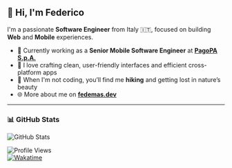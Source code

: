 ## 👋 Hi, I'm Federico

I'm a passionate **Software Engineer** from Italy 🇮🇹, focused on building **Web** and **Mobile** experiences.

- 🔧 Currently working as a **Senior Mobile Software Engineer** at [**PagoPA S.p.A.**](https://www.pagopa.it)
- 📱 I love crafting clean, user-friendly interfaces and efficient cross-platform apps
- 🌲 When I'm not coding, you’ll find me **hiking** and getting lost in nature’s beauty
- 🌐 More about me on [**fedemas.dev**](https://fedemas.dev)

---

### 📊 GitHub Stats

![GitHub Stats](https://github-readme-stats.vercel.app/api?username=mastro993&show_icons=true&theme=tokyonight)

![Profile Views](https://komarev.com/ghpvc/?username=mastro993&label=Profile%20views&color=0e75b6&style=flat)  
[![Wakatime](https://wakatime.com/badge/user/868f3294-cb69-4b47-9b99-884d162966b3.svg)](https://wakatime.com/@868f3294-cb69-4b47-9b99-884d162966b3)

